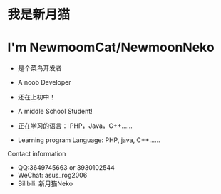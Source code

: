 # 我是新月猫
# I'm NewmoomCat/NewmoonNeko

- 是个菜鸟开发者
- A noob Developer

- 还在上初中！
- A middle School Student!

- 正在学习的语言： PHP，Java，C++......
- Learning program Language: PHP, java, C++......

Contact information
- QQ:3649745663 or 3930102544
- WeChat: asus_rog2006
- Bilibili: 新月猫Neko 
